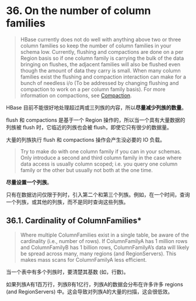 # 36. On the number of column families

> HBase currently does not do well with anything above two or three column families so keep the number of column families in your schema low. Currently, flushing and compactions are done on a per Region basis so if one column family is carrying the bulk of the data bringing on flushes, the adjacent families will also be flushed even though the amount of data they carry is small. When many column families exist the flushing and compaction interaction can make for a bunch of needless i/o (To be addressed by changing flushing and compaction to work on a per column family basis). For more information on compactions, see [Compaction](https://hbase.apache.org/2.2/book.html#compaction).

HBase 目前不能很好地处理超过两或三列族的内容，所以**尽量减少列族的数量**。

flush 和 compactions 是基于一个 Region 操作的，所以当一个具有大量数据的列族被 flush 时，它临近的列族也会被 flush，即使它只有很少的数据量。

大量的列族执行 flush 和 compactions 操作会产生没必要的 IO 负载。

> Try to make do with one column family if you can in your schemas. Only introduce a second and third column family in the case where data access is usually column scoped; i.e. you query one column family or the other but usually not both at the one time.

**尽量设置一个列族**。

只有在数据访问仅限于列时，引入第二个和第三个列族。例如，在一个时间，查询一个列族，或其他的列族，而不是同时查询这些列族。

## 36.1. Cardinality of ColumnFamilies*

> Where multiple ColumnFamilies exist in a single table, be aware of the cardinality (i.e., number of rows). If ColumnFamilyA has 1 million rows and ColumnFamilyB has 1 billion rows, ColumnFamilyA’s data will likely be spread across many, many regions (and RegionServers). This makes mass scans for ColumnFamilyA less efficient.

当一个表中有多个列族时，要清楚其基数 (如，行数)。

如果列族A有1百万行，列族B有1亿行，列族A的数据会分布在许多许多 regions (and RegionServers) 中。这会导致对列族A的大量的扫描，这会很低效。